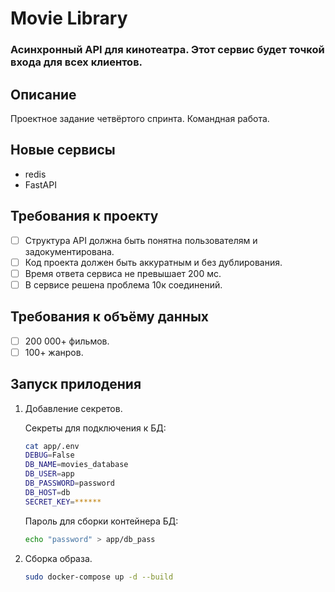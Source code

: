 # Movie Library

### Асинхронный API для кинотеатра. Этот сервис будет точкой входа для всех клиентов.

## Описание

Проектное задание четвёртого спринта. Командная работа.

## Новые сервисы
 - redis
 - FastAPI

## Требования к проекту
- [ ] Структура API должна быть понятна пользователям и задокументирована.
- [ ] Код проекта должен быть аккуратным и без дублирования.
- [ ] Время ответа сервиса не превышает 200 мс.
- [ ] В сервисе решена проблема 10к соединений.

## Требования к объёму данных
- [ ] 200 000+ фильмов.
- [ ] 100+ жанров.

## Запуск прилодения

1. Добавление секретов.

    Секреты для подключения к БД:
    ```bash
    cat app/.env
    DEBUG=False
    DB_NAME=movies_database
    DB_USER=app
    DB_PASSWORD=password
    DB_HOST=db
    SECRET_KEY=******
    ```
    Пароль для сборки контейнера БД:
    ```bash
    echo "password" > app/db_pass
    ```

2. Сборка образа.
    ```bash
    sudo docker-compose up -d --build
    ```
